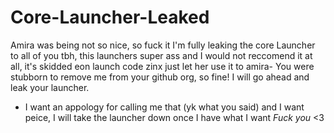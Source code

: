 # Core-Launcher-Leaked
Amira was being not so nice, so fuck it I'm fully leaking the core Launcher to all of you
tbh, this launchers super ass and I would not reccomend it at all, it's skidded eon launch code zinx just let her use it
to amira-
You were stubborn to remove me from your github org, so fine! I will go ahead and leak your launcher.
* I want an appology for calling me that (yk what you said) and I want peice, I will take the launcher down once I have what I want
*Fuck you* <3
